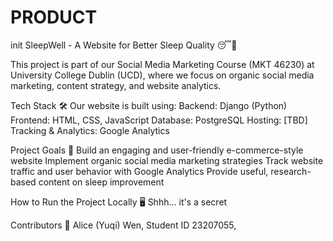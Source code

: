 # PRODUCT
init
SleepWell - A Website for Better Sleep Quality 😴🌙

This project is part of our Social Media Marketing Course (MKT 46230) at University College Dublin (UCD), where we focus on organic social media marketing, content strategy, and website analytics.

Tech Stack 🛠️
Our website is built using:
Backend: Django (Python)
Frontend: HTML, CSS, JavaScript
Database: PostgreSQL
Hosting: [TBD]
Tracking & Analytics: Google Analytics

Project Goals 🎯
Build an engaging and user-friendly e-commerce-style website
Implement organic social media marketing strategies
Track website traffic and user behavior with Google Analytics
Provide useful, research-based content on sleep improvement

How to Run the Project Locally 🖥️
Shhh... it's a secret

Contributors 🤝
Alice (Yuqi) Wen, Student ID 23207055, 

